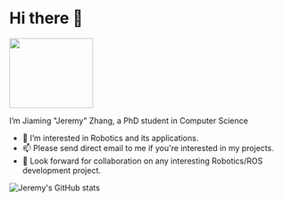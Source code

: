 # Hi there :wave:

<img src="/Docs/profile.gif" data-canonical-src="/Docs/profile.gif" width="150" height="125" /> 

I’m Jiaming "Jeremy" Zhang, a PhD student in Computer Science

- 👀 I’m interested in Robotics and its applications.
- 📫 Please send direct email to me if you're interested in my projects.
- 🤩 Look forward for collaboration on any interesting Robotics/ROS development project.

<!---
jeremyzz830/jeremyzz830 is a ✨ special ✨ repository because its `README.md` (this file) appears on your GitHub profile.
You can click the Preview link to take a look at your changes.
--->


![Jeremy's GitHub stats](https://github-readme-stats.vercel.app/api?username=jmz3&show=reviews,discussions_started,discussions_answered,prs_merged,prs_merged_percentage)
